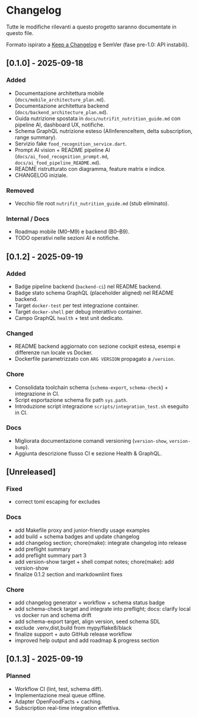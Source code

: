 # Changelog

Tutte le modifiche rilevanti a questo progetto saranno documentate in questo file.

Formato ispirato a [Keep a Changelog](https://keepachangelog.com/it-IT/1.1.0/) e SemVer (fase pre-1.0: API instabili).

## [0.1.0] - 2025-09-18

### Added

- Documentazione architettura mobile (`docs/mobile_architecture_plan.md`).
- Documentazione architettura backend (`docs/backend_architecture_plan.md`).
- Guida nutrizione spostata in `docs/nutrifit_nutrition_guide.md` con pipeline AI, dashboard UX, notifiche.
- Schema GraphQL nutrizione esteso (AIInferenceItem, delta subscription, range summary).
- Servizio fake `food_recognition_service.dart`.
- Prompt AI vision + README pipeline AI (`docs/ai_food_recognition_prompt.md`, `docs/ai_food_pipeline_README.md`).
- README ristrutturato con diagramma, feature matrix e indice.
- CHANGELOG iniziale.

### Removed

- Vecchio file root `nutrifit_nutrition_guide.md` (stub eliminato).

### Internal / Docs

- Roadmap mobile (M0–M9) e backend (B0–B9).
- TODO operativi nelle sezioni AI e notifiche.

## [0.1.2] - 2025-09-19

### Added

- Badge pipeline backend (`backend-ci`) nel README backend.
- Badge stato schema GraphQL (placeholder aligned) nel README backend.
- Target `docker-test` per test integrazione container.
- Target `docker-shell` per debug interattivo container.
- Campo GraphQL `health` + test unit dedicato.

### Changed

- README backend aggiornato con sezione cockpit estesa, esempi e differenze run locale vs Docker.
- Dockerfile parametrizzato con `ARG VERSION` propagato a `/version`.

### Chore

- Consolidata toolchain schema (`schema-export`, `schema-check`) + integrazione in CI.
- Script esportazione schema fix path `sys.path`.
- Introduzione script integrazione `scripts/integration_test.sh` eseguito in CI.

### Docs

- Migliorata documentazione comandi versioning (`version-show`, `version-bump`).
- Aggiunta descrizione flusso CI e sezione Health & GraphQL.

## [Unreleased]

### Fixed

- correct toml escaping for excludes

### Docs

- add Makefile proxy and junior-friendly usage examples
- add build + schema badges and update changelog
- add changelog section; chore(make): integrate changelog into release
- add preflight summary
- add preflight summary part 3
- add version-show target + shell compat notes; chore(make): add version-show
- finalize 0.1.2 section and markdownlint fixes

### Chore

- add changelog generator + workflow + schema status badge
- add schema-check target and integrate into preflight; docs: clarify local vs docker run and schema drift
- add schema-export target, align version, seed schema SDL
- exclude .venv,dist,build from mypy/flake8/black
- finalize support + auto GitHub release workflow
- improved help output and add roadmap & progress section

## [0.1.3] - 2025-09-19

### Planned

- Workflow CI (lint, test, schema diff).
- Implementazione meal queue offline.
- Adapter OpenFoodFacts + caching.
- Subscription real-time integration effettiva.

